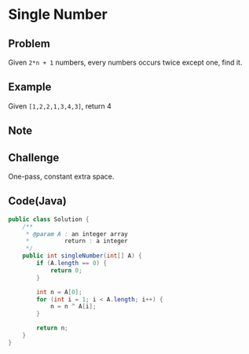 # Single Number

## Problem

Given `2*n + 1` numbers, every numbers occurs twice except one, find it.

## Example

Given `[1,2,2,1,3,4,3]`, return 4

## Note

## Challenge

One-pass, constant extra space.

## Code(Java)

```java
public class Solution {
    /**
     * @param A : an integer array
     *          return : a integer
     */
    public int singleNumber(int[] A) {
        if (A.length == 0) {
            return 0;
        }

        int n = A[0];
        for (int i = 1; i < A.length; i++) {
            n = n ^ A[i];
        }

        return n;
    }
}
```
